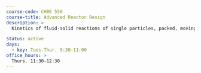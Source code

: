 ```yaml
---
course-code: CHBE 550
course-title: Advanced Reactor Design
description: >
  Kinetics of fluid-solid reactions of single particles, packed, moving, fluidized and transported bed reactors; rotary kilns; gas-liquid reaction kinetics and reactor design; reactor design for gas-liquid-solid and non-catalytic processes.

status: active
days: 
  - key: Tues-Thur. 9:30-11:00
office_hours: >
  Thurs. 11:30-12:30
---
```

